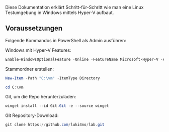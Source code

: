 Diese Dokumentation erklärt Schritt-für-Schritt wie man eine Linux Testumgebung in Windows mittels Hyper-V aufbaut.

## Voraussetzungen

Folgende Kommandos in PowerShell als Admin ausführen:

Windows mit Hyper-V Features:

```powershell
Enable-WindowsOptionalFeature -Online -FeatureName Microsoft-Hyper-V -All
```

Stammordner erstellen:

```powershell
New-Item -Path "C:\vm" -ItemType Directory
```

```powershell
cd C:\vm
```

Git, um die Repo herunterzuladen:

```powershell
winget install --id Git.Git -e --source winget
```

Git Repository-Download:

```powershell
git clone https://github.com/luki4no/lab.git 
```

